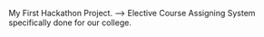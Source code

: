 My First Hackathon Project. 
--> Elective Course Assigning System specifically done for our college.
